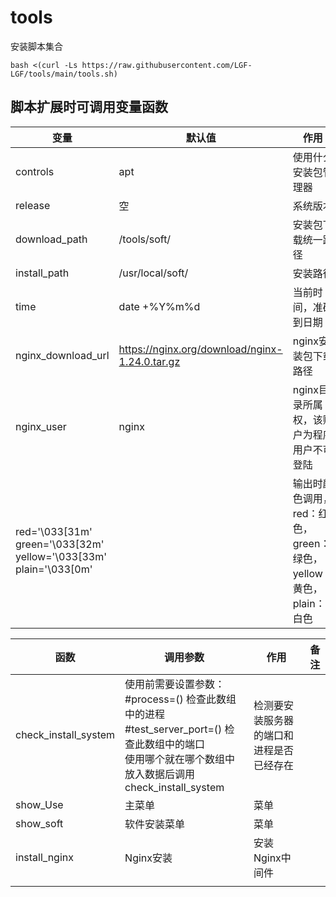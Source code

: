 # tools

安装脚本集合

```shell
bash <(curl -Ls https://raw.githubusercontent.com/LGF-LGF/tools/main/tools.sh)
```





## 脚本扩展时可调用变量函数
| 变量                                                         | 默认值                                         | 作用                                                         | 备注           |
| ------------------------------------------------------------ | ---------------------------------------------- | ------------------------------------------------------------ | -------------- |
| controls                                                     | apt                                            | 使用什么安装包管理器                                         | （待优化）     |
| release                                                      | 空                                             | 系统版本                                                     |                |
| download_path                                                | /tools/soft/                                   | 安装包下载统一路径                                           |                |
| install_path                                                 | /usr/local/soft/                               | 安装路径                                                     |                |
| time                                                         | date +%Y%m%d                                   | 当前时间，准确到日期                                         |                |
| nginx_download_url                                           | https://nginx.org/download/nginx-1.24.0.tar.gz | nginx安装包下载路径                                          |                |
| nginx_user                                                   | nginx                                          | nginx目录所属权，该账户为程序用户不可登陆                    | 不填写则不创建 |
| red='\033[31m'<br/>green='\033[32m'<br/>yellow='\033[33m'<br/>plain='\033[0m' |                                                | 输出时颜色调用，red：红色，green：绿色，yellow：黄色，plain：白色 |                |



| 函数                 | 调用参数                                                     | 作用                                     | 备注 |
| -------------------- | ------------------------------------------------------------ | ---------------------------------------- | ---- |
| check_install_system | 使用前需要设置参数：<br/>#process=() 检查此数组中的进程 <br/> #test_server_port=() 检查此数组中的端口<br/>使用哪个就在哪个数组中放入数据后调用check_install_system | 检测要安装服务器的端口和进程是否已经存在 |      |
| show_Use             | 主菜单                                                       | 菜单                                     |      |
| show_soft            | 软件安装菜单                                                 | 菜单                                     |      |
| install_nginx        | Nginx安装                                                    | 安装Nginx中间件                          |      |
|                      |                                                              |                                          |      |



